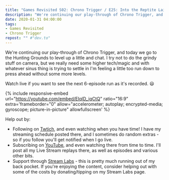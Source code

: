 ```yaml
---
title: "Games Revisited S02: Chrono Trigger / E25: Into the Reptite Lair"
description: "We're continuing our play-through of Chrono Trigger, and today we go to the Hunting Grounds to level up a little and chat. I try not to do the grindy stuff on camera, but we really need some higher tech/magic and with whatever sinus thing is trying to settle in I'm feeling a little too run down to press ahead without some more levels."
date: 2020-01-31 04:00:00
tags:
- Games Revisited
- Chrono Trigger
repost: "" #"dev.to"
---
```


We're continuing our play-through of Chrono Trigger, and today we go to the Hunting Grounds to level up a little and chat. I try not to do the grindy stuff on camera, but we really need some higher tech/magic and with whatever sinus thing is trying to settle in I'm feeling a little too run down to press ahead without some more levels.

Watch live if you want to see the next 6-episode run as it's recorded. :smiley:
<!--more-->

{% include responsive-embed url="https://youtube.com/embed/EIqlD_jqCtQ" ratio="16:9" extra='frameborder="0" allow="accelerometer; autoplay; encrypted-media; gyroscope; picture-in-picture" allowfullscreen' %}

Help out by:
 * Following on [Twtich](https://twitch.tv/AnonJr_Live), and even watching when you have time! I have my streaming schedule posted there, and I sometimes do random extras - so if you follow you'll get notified when I go live.
 * Subscribing on [YouTube](http://www.youtube.com/channel/UCXafqhKHbkSUIrq0LAuu0tw), and even watching there from time to time. I'll post all my Live Stream replays there, as well as episodes and various other bits.
 * Support through [Stream Labs](https://streamlabs.com/anonjr_live) - this is pretty much running out of my back pocket. If you're enjoying the content, consider helping out with some of the costs by donating/tipping on my Stream Labs page.